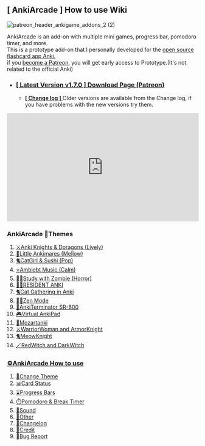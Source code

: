 
## \[ AnkiArcade ] How to use Wiki

![patreon_header_ankigame_addons_2 (2)](https://github.com/shigeyukey/AnkiArcade/assets/124401518/4dcc3e40-158d-4ccf-b1cf-5b97bdad0c4a)

AnkiArcade is an add-on with multiple mini games, progress bar, pomodoro timer, and more.<br>
This is a prototype add-on that I personally developed for the [open source flashcard app Anki.](https://apps.ankiweb.net/)<br>
if you [become a Patreon](https://www.patreon.com/Shigeyuki), you will get early access to Prototype.(It's not related to the official Anki)<br> 

* ### [ [ Latest Version v1.7.0 ]  Download Page (Patreon)](https://www.patreon.com/posts/ankiarcade-1-7-0-101482750?utm_medium=clipboard_copy&utm_source=copyLink&utm_campaign=postshare_creator&utm_content=join_link)

  * [ **[ Change log ]** ](09.-Changelog.md)  Older versions are available from the Change log, if you have problems with the new versions try them.


<iframe src="https://www.youtube.com/embed/t50NZagCsYk?list=PLZhrgD6s-LFVsEhxRdEHf_OkGVe2YZfeo" frameborder="0" allow="accelerometer; autoplay; clipboard-write; encrypted-media; gyroscope; picture-in-picture" allowfullscreen style="aspect-ratio: 16/9; width: 100%;"></iframe>



<!-- 1. ### [ AnkiArcade 🎨Themes ](themes/00-index.md) -->
### AnkiArcade 🎨Themes
1. [⚔️Anki Knights & Doragons (Lively)](themes/01-anki-knights--doragons.md)
1. [💎Little Ankimares (Mellow)](themes/02-little-ankimares.md)
1. [🐈CatGirl & Sushi (Pop)](themes/03-catgirl--sushi.md)
1. [⭐Ambiebt Music (Calm)](themes/04-ambiebt-music.md)
1. [🧟‍♀Study with Zombie (Horror)](themes/05-study-with-zombie.md)
1. [🧟‍♀RESIDENT ANKI](themes/06-resident-anki.md)
1. [🐈️Cat Gathering in Anki](themes/07-️cat-gathering-in-anki.md)
1. [🧘‍♀️Zen Mode](themes/08-️zen-mode.md)
1. [🤖AnkiTerminator SR-800](themes/09-ankiterminator-sr-800.md)
1. [🎮Virtual AnkiPad](themes/10-virtual-ankipad.md)
1. [🎵Mozartanki](themes/11-mozartanki.md)
1. [⚔️WarriorWoman and ArmorKnight](themes/12-warriorwoman.md)
1. [🐈MeowKnight](themes/13-meowknight.md)
1. [🪄RedWitch and DarkWitch](themes/14-redwitch.md)

### [ ⚙️AnkiArcade How to use ](how-to-use.md)
1. [🎨Change Theme](02.-Change-Theme.md)
1. [📊Card Status](03.-Card-status.md)
1. [⌛️Progress Bars](04.-Progress-Bars.md)
1. [⏱️Pomodoro & Break Timer](05.-Pomodoro-&-Break-Timer.md)
1. [🎵Sound](06.-Sound.md)
1. [📂Other](08.-Other.md)
1. [📝Changelog](09.-Changelog.md)
1. [💖Credit](98.-Credit.md)
1. [🚨Bug Report](99.-Bug-Report.md)
